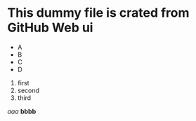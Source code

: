 # This dummy file is crated from GitHub Web ui 

- A
- B
- C
- D

1. first
2. second
3. third

_aaa_ **bbbb**
